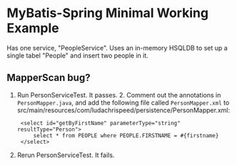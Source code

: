 MyBatis-Spring Minimal Working Example
======================================

Has one service, "PeopleService". Uses an in-memory HSQLDB to set up a single
tabel "People" and insert two people in it.

MapperScan bug?
---------------

1. Run PersonServiceTest. It passes.  2. Comment out the annotations in
`PersonMapper.java`, and add the following file called `PersonMapper.xml` to
src/main/resources/com/ludachrispeed/persistence/PersonMapper.xml:

    <!DOCTYPE mapper
        PUBLIC "-//mybatis.org//DTD Mapper 3.0//EN"
        "http://mybatis.org/dtd/mybatis-3-mapper.dtd">

    <mapper namespace="com.ludachrispeed.persistence.PersonMapper">

        <select id="getByFirstName" parameterType="string" resultType="Person">
            select * from PEOPLE where PEOPLE.FIRSTNAME = #{firstname}
        </select>

    </mapper>

3. Rerun PersonServiceTest. It fails.